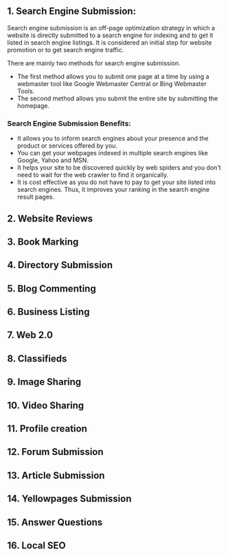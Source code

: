 ## 1. Search Engine Submission:
Search engine submission is an off-page optimization strategy in which a website is directly submitted to a search engine for indexing and to get it listed in search engine listings. It is considered an initial step for website promotion or to get search engine traffic.

There are mainly two methods for search engine submission. 
- The first method allows you to submit one page at a time by using a webmaster tool like Google Webmaster Central or Bing Webmaster Tools.
- The second method allows you submit the entire site by submitting the homepage.

### Search Engine Submission Benefits:
- It allows you to inform search engines about your presence and the product or services offered by you.
- You can get your webpages indexed in multiple search engines like Google, Yahoo and MSN.
- It helps your site to be discovered quickly by web spiders and you don't need to wait for the web crawler to find it organically.
- It is cost effective as you do not have to pay to get your site listed into search engines.
Thus, it improves your ranking in the search engine result pages.

## 2. Website Reviews
## 3. Book Marking
## 4. Directory Submission
## 5. Blog Commenting
## 6. Business Listing
## 7. Web 2.0
## 8. Classifieds
## 9. Image Sharing
## 10. Video Sharing
## 11. Profile creation
## 12. Forum Submission
## 13. Article Submission
## 14. Yellowpages Submission
## 15. Answer Questions
## 16. Local SEO
